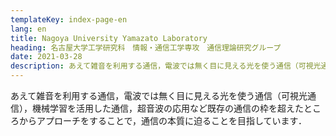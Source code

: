 ```yaml
---
templateKey: index-page-en
lang: en
title: Nagoya University Yamazato Laboratory
heading: 名古屋大学工学研究科　情報・通信工学専攻　通信理論研究グループ
date: 2021-03-28
description: あえて雑音を利用する通信，電波では無く目に見える光を使う通信（可視光通信），機械学習を活用した通信，超音波の応用など既存の通信の枠を超えたところからアプローチをすることで，通信の本質に迫ることを目指しています．
---
```


あえて雑音を利用する通信，電波では無く目に見える光を使う通信（可視光通信），機械学習を活用した通信，超音波の応用など既存の通信の枠を超えたところからアプローチをすることで，通信の本質に迫ることを目指しています．
